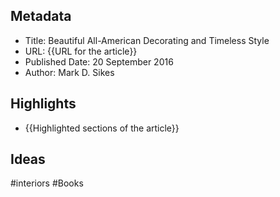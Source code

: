 ## Metadata
- Title: Beautiful All-American Decorating and Timeless Style
- URL: {{URL for the article}}
- Published Date: 20 September 2016
- Author: Mark D. Sikes

## Highlights
- {{Highlighted sections of the article}}

## Ideas
#interiors #Books 
